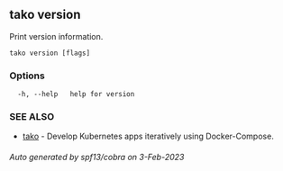## tako version

Print version information.

```
tako version [flags]
```

### Options

```
  -h, --help   help for version
```

### SEE ALSO

* [tako](tako.md)	 - Develop Kubernetes apps iteratively using Docker-Compose.

###### Auto generated by spf13/cobra on 3-Feb-2023
